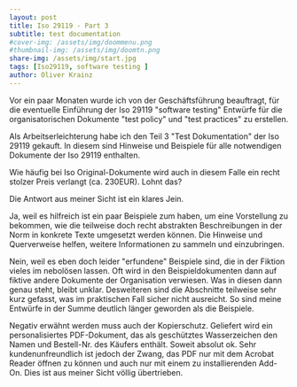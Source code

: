 ```yaml
---
layout: post
title: Iso 29119 - Part 3
subtitle: test documentation
#cover-img: /assets/img/doommenu.png
#thumbnail-img: /assets/img/doomtn.png
share-img: /assets/img/start.jpg
tags: [Iso29119, software testing ]
author: Oliver Krainz
---
```


Vor ein paar Monaten wurde ich von der Geschäftsführung beauftragt, 
für die eventuelle Einführung der Iso 29119 "software testing" Entwürfe für die organisatorischen Dokumente "test policy" und "test practices" zu erstellen.

Als Arbeitserleichterung habe ich den Teil 3 "Test Dokumentation" der Iso 29119 gekauft. In diesem sind Hinweise und Beispiele für alle notwendigen Dokumente der Iso 29119 enthalten.

Wie häufig bei Iso Original-Dokumente wird auch in diesem Falle ein recht stolzer Preis verlangt (ca. 230EUR).  Lohnt das?

Die Antwort aus meiner Sicht ist ein klares Jein.

Ja, weil es hilfreich ist ein paar Beispiele zum haben, um eine Vorstellung zu bekommen, wie die teilweise doch recht abstrakten Beschreibungen in der Norm in konkrete Texte umgesetzt werden können. Die Hinweise und Querverweise helfen, weitere Informationen zu sammeln und einzubringen.

Nein, weil es eben doch leider "erfundene" Beispiele sind, die in der Fiktion vieles im nebolösen lassen. Oft wird in den Beispieldokumenten dann auf fiktive andere Dokumente der Organisation verwiesen. Was in diesen dann genau steht, bleibt unklar. Desweiteren sind die Abschnitte teilweise sehr kurz gefasst, was im praktischen Fall sicher nicht ausreicht. So sind meine Entwürfe in der Summe deutlich länger geworden als die Beispiele.

Negativ erwähnt werden muss auch der Kopierschutz. Geliefert wird ein personalisiertes PDF-Dokument, das als geschütztes Wasserzeichen den Namen und Bestell-Nr. des Käufers enthält. Soweit absolut ok. Sehr kundenunfreundlich ist jedoch der Zwang, das PDF nur mit dem Acrobat Reader öffnen zu können und auch nur mit einem zu installierenden Add-On. Dies ist aus meiner Sicht völlig übertrieben.


